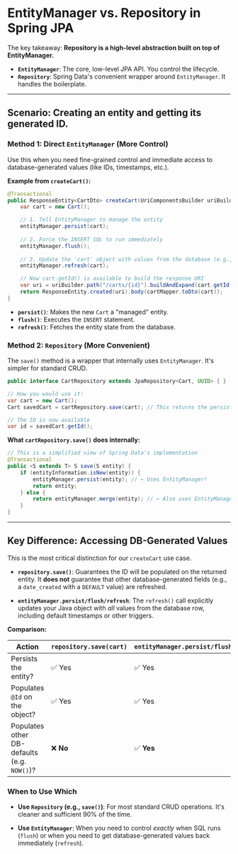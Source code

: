# EntityManager vs. Repository in Spring JPA

The key takeaway: **Repository is a high-level abstraction built on top of EntityManager.**

-   **`EntityManager`**: The core, low-level JPA API. You control the lifecycle.
-   **`Repository`**: Spring Data's convenient wrapper around `EntityManager`. It handles the boilerplate.

---

## Scenario: Creating an entity and getting its generated ID.

### Method 1: Direct `EntityManager` (More Control)

Use this when you need fine-grained control and immediate access to database-generated values (like IDs, timestamps, etc.).

**Example from `createCart()`:**
```java
@Transactional
public ResponseEntity<CartDto> createCart(UriComponentsBuilder uriBuilder) {
    var cart = new Cart();

    // 1. Tell EntityManager to manage the entity
    entityManager.persist(cart);
    
    // 2. Force the INSERT SQL to run immediately
    entityManager.flush();
    
    // 3. Update the 'cart' object with values from the database (e.g., generated UUID, timestamps)
    entityManager.refresh(cart);

    // Now cart.getId() is available to build the response URI
    var uri = uriBuilder.path("/carts/{id}").buildAndExpand(cart.getId()).toUri();
    return ResponseEntity.created(uri).body(cartMapper.toDto(cart));
}
```
-   **`persist()`**: Makes the new `Cart` a "managed" entity.
-   **`flush()`**: Executes the `INSERT` statement.
-   **`refresh()`**: Fetches the entity state from the database.

### Method 2: `Repository` (More Convenient)

The `save()` method is a wrapper that internally uses `EntityManager`. It's simpler for standard CRUD.

```java
public interface CartRepository extends JpaRepository<Cart, UUID> { }

// How you would use it:
var cart = new Cart();
Cart savedCart = cartRepository.save(cart); // This returns the persisted entity

// The ID is now available
var id = savedCart.getId();
```

**What `cartRepository.save()` does internally:**
```java
// This is a simplified view of Spring Data's implementation
@Transactional
public <S extends T> S save(S entity) {
    if (entityInformation.isNew(entity)) {
        entityManager.persist(entity); // ← Uses EntityManager!
        return entity;
    } else {
        return entityManager.merge(entity); // ← Also uses EntityManager!
    }
}
```

---

## Key Difference: Accessing DB-Generated Values

This is the most critical distinction for our `createCart` use case.

-   **`repository.save()`**: Guarantees the ID will be populated on the returned entity. It **does not** guarantee that other database-generated fields (e.g., a `date_created` with a `DEFAULT` value) are refreshed.

-   **`entityManager.persist/flush/refresh`**: The `refresh()` call explicitly updates your Java object with *all* values from the database row, including default timestamps or other triggers.

**Comparison:**

| Action                                       | `repository.save(cart)`                                | `entityManager.persist/flush/refresh(cart)`            |
| -------------------------------------------- | ------------------------------------------------------ | ------------------------------------------------------ |
| Persists the entity?                         | ✅ Yes                                                 | ✅ Yes                                                 |
| Populates `@Id` on the object?               | ✅ Yes                                                 | ✅ Yes                                                 |
| Populates other DB-defaults (e.g. `NOW()`)?  | ❌ **No**                                              | ✅ **Yes**                                             |

### When to Use Which

-   **Use `Repository` (e.g., `save()`)**: For most standard CRUD operations. It's cleaner and sufficient 90% of the time.

-   **Use `EntityManager`**: When you need to control *exactly* when SQL runs (`flush`) or when you need to get database-generated values back immediately (`refresh`).
